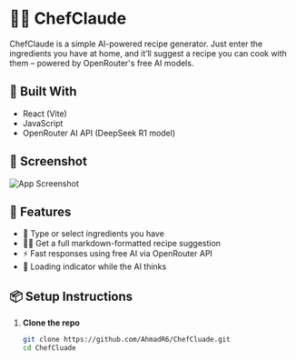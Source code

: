 # 👨‍🍳 ChefClaude

ChefClaude is a simple AI-powered recipe generator. Just enter the ingredients you have at home, and it’ll suggest a recipe you can cook with them – powered by OpenRouter's free AI models.

## 🧠 Built With

- React (Vite)
- JavaScript
- OpenRouter AI API (DeepSeek R1 model)

## 📸 Screenshot

![App Screenshot](https://github.com/AhmadR6/ChefCluade/raw/main/public/screenshot.png)

## 🚀 Features

- 🔎 Type or select ingredients you have
- 🧑‍🍳 Get a full markdown-formatted recipe suggestion
- ⚡ Fast responses using free AI via OpenRouter API
- 🔄 Loading indicator while the AI thinks

## 📦 Setup Instructions

1. **Clone the repo**
   ```bash
   git clone https://github.com/AhmadR6/ChefCluade.git
   cd ChefCluade
   ```

